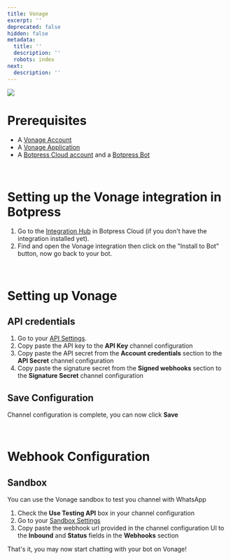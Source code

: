 ```yaml
---
title: Vonage
excerpt: ''
deprecated: false
hidden: false
metadata:
  title: ''
  description: ''
  robots: index
next:
  description: ''
---
```

![](https://files.readme.io/df1acbf-image.png)

# Prerequisites

- A [Vonage Account](https://dashboard.nexmo.com/sign-up)
- A [Vonage Application](https://dashboard.nexmo.com/applications/new)
- A [Botpress Cloud account](https://sso.botpress.cloud) and a [Botpress Bot](https://botpress.com/docs/cloud/getting-started/create-and-publish-your-chatbot/)

<br />

# Setting up the Vonage integration in Botpress

1. Go to the [Integration Hub](https://app.botpress.cloud/hub) in Botpress Cloud (if you don't have the integration installed yet).
2. Find and open the Vonage integration then click on the "Install to Bot" button, now go back to your bot.

<br />

# Setting up Vonage

## API credentials

1. Go to your [API Settings](https://dashboard.nexmo.com/settings).
2. Copy paste the API key to the **API Key** channel configuration
3. Copy paste the API secret from the **Account credentials** section to the **API Secret** channel configuration
4. Copy paste the signature secret from the **Signed webhooks** section to the **Signature Secret** channel configuration

## Save Configuration

Channel configuration is complete, you can now click **Save**

<br />

# Webhook Configuration

## Sandbox

You can use the Vonage sandbox to test you channel with WhatsApp

1. Check the **Use Testing API** box in your channel configuration
2. Go to your [Sandbox Settings](https://dashboard.nexmo.com/messages/sandbox)
3. Copy paste the webhook url provided in the channel configuration UI to the **Inbound** and **Status** fields in the **Webhooks** section

That's it, you may now start chatting with your bot on Vonage!